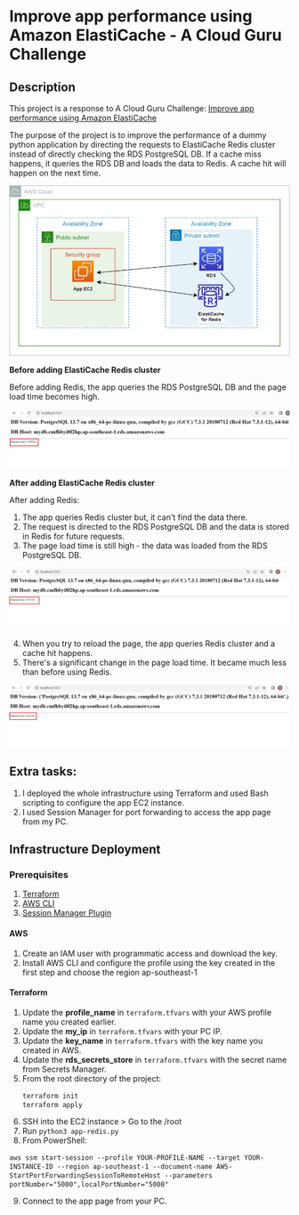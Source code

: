 # Improve app performance using Amazon ElastiCache - A Cloud Guru Challenge

## Description

This project is a response to A Cloud Guru Challenge: [Improve app performance using Amazon ElastiCache](https://acloudguru.com/blog/engineering/cloudguruchallenge-improve-application-performance-using-amazon-elasticache)

The purpose of the project is to improve the performance of a dummy python application by directing the requests to ElastiCache Redis cluster instead of directly checking the RDS PostgreSQL DB. If a cache miss happens, it queries the RDS DB and loads the data to Redis. A cache hit will happen on the next time.   

![Infrastructure Diagram](./Docs/Infrastructure-diagram.jpg)


**Before adding ElastiCache Redis cluster**

Before adding Redis, the app queries the RDS PostgreSQL DB and the page load time becomes high.

![App console load time (no Redis)](./Docs/Before-adding-Redis.PNG)


**After adding ElastiCache Redis cluster**

After adding Redis:

1. The app queries Redis cluster but, it can't find the data there. 
2. The request is directed to the RDS PostgreSQL DB and the data is stored in Redis for future requests.
3. The page load time is still high - the data was loaded from the RDS PostgreSQL DB.

![App console load time (with Redis - cache miss)](./Docs/After-adding-Redis-cache-miss.PNG)

4. When you try to reload the page, the app queries Redis cluster and a cache hit happens.
5. There's a significant change in the page load time. It became much less than before using Redis.

![App console load time (with Redis - cache hit)](./Docs/After-adding-Redis-cache-hit.PNG)


## Extra tasks:
1. I deployed the whole infrastructure using Terraform and used Bash scripting to configure the app EC2 instance. 
2. I used Session Manager for port forwarding to access the app page from my PC. 

## Infrastructure Deployment

### Prerequisites

1. [Terraform](https://www.terraform.io/downloads)
2. [AWS CLI](https://docs.aws.amazon.com/cli/latest/userguide/getting-started-install.html)
3. [Session Manager Plugin](https://docs.aws.amazon.com/systems-manager/latest/userguide/session-manager-working-with-install-plugin.html)

#### AWS

1. Create an IAM user with programmatic access and download the key.
2. Install AWS CLI and configure the profile using the key created in the first step and choose the region ap-southeast-1

#### Terraform

1. Update the **profile_name** in ```terraform.tfvars``` with your AWS profile name you created earlier.
2. Update the **my_ip** in ```terraform.tfvars``` with your PC IP.
3. Update the **key_name** in ```terraform.tfvars```  with the key name you created in AWS. 
4. Update the **rds_secrets_store** in ```terraform.tfvars``` with the secret name from Secrets Manager. 
5. From the root directory of the project:
    ```
    terraform init
    terraform apply
    ```
6. SSH into the EC2 instance > Go to the /root
7. Run ```python3 app-redis.py```
8. From PowerShell:

```
aws ssm start-session --profile YOUR-PROFILE-NAME --target YOUR-INSTANCE-ID --region ap-southeast-1 --document-name AWS-StartPortForwardingSessionToRemoteHost --parameters portNumber="5000",localPortNumber="5000"

```
9. Connect to the app page from your PC.



